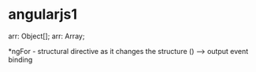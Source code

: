 # angularjs1

arr: Object[];
arr: Array<Object>;

*ngFor - structural directive as it changes the structure
() --> output event binding
